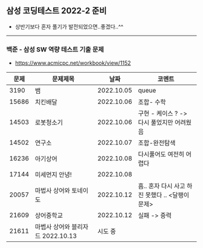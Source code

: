 ## 삼성 코딩테스트 2022-2 준비

* 상반기보다 혼자 풀기가 발전되었으면..좋겠다..^^

-------------
### 백준 - 삼성 SW 역량 테스트 기출 문제
* https://www.acmicpc.net/workbook/view/1152

| 문제    | 문제제목 |    날짜    | 코멘트                        |
|-------|--|------------|----------------------------|
| 3190  | 뱀 | 2022.10.05 | queue                      |
| 15686 | 치킨배달 |2022.10.06| 조합- 수학                     |
| 14503 |로봇청소기|2022.10.06| 구현 - 케이스 ? -> 다시 풀었지만 어려웠음 |
| 14502 | 연구소 |2022.10.07| 조합-완전탐색                    |
| 16236 |아기상어|2022.10.08| 다시풀어도 여전히 어렵다              | 
| 17144 |미세먼지 안녕!|2022.10.08||
| 20057 |마법사 상어와 토네이도|2022.10.12| 흠.. 혼자 다시 사고 하진 못했다 ..  <달팽이 문제>   |
| 21609 | 상어중학교 |2022.10.12|실패 -> 중력
| 21611 | 마벱사 상어와 블리자드 2022.10.13| 시도 중|